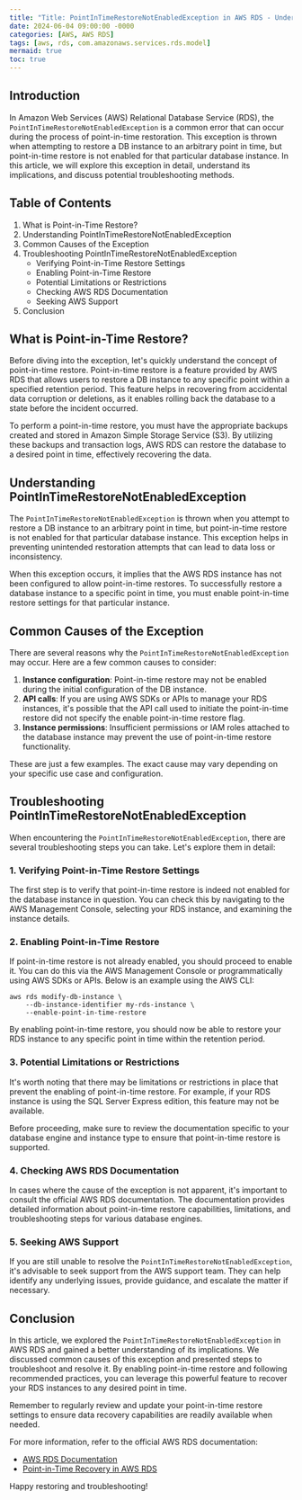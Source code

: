 ```yaml
---
title: "Title: PointInTimeRestoreNotEnabledException in AWS RDS - Understanding and Troubleshooting"
date: 2024-06-04 09:00:00 -0000
categories: [AWS, AWS RDS]
tags: [aws, rds, com.amazonaws.services.rds.model]
mermaid: true
toc: true
---
```



## Introduction

In Amazon Web Services (AWS) Relational Database Service (RDS), the `PointInTimeRestoreNotEnabledException` is a common error that can occur during the process of point-in-time restoration. This exception is thrown when attempting to restore a DB instance to an arbitrary point in time, but point-in-time restore is not enabled for that particular database instance. In this article, we will explore this exception in detail, understand its implications, and discuss potential troubleshooting methods.

## Table of Contents
1. What is Point-in-Time Restore?
2. Understanding PointInTimeRestoreNotEnabledException
3. Common Causes of the Exception
4. Troubleshooting PointInTimeRestoreNotEnabledException
   - Verifying Point-in-Time Restore Settings
   - Enabling Point-in-Time Restore
   - Potential Limitations or Restrictions
   - Checking AWS RDS Documentation
   - Seeking AWS Support
5. Conclusion

## What is Point-in-Time Restore?

Before diving into the exception, let's quickly understand the concept of point-in-time restore. Point-in-time restore is a feature provided by AWS RDS that allows users to restore a DB instance to any specific point within a specified retention period. This feature helps in recovering from accidental data corruption or deletions, as it enables rolling back the database to a state before the incident occurred.

To perform a point-in-time restore, you must have the appropriate backups created and stored in Amazon Simple Storage Service (S3). By utilizing these backups and transaction logs, AWS RDS can restore the database to a desired point in time, effectively recovering the data.

## Understanding PointInTimeRestoreNotEnabledException

The `PointInTimeRestoreNotEnabledException` is thrown when you attempt to restore a DB instance to an arbitrary point in time, but point-in-time restore is not enabled for that particular database instance. This exception helps in preventing unintended restoration attempts that can lead to data loss or inconsistency.

When this exception occurs, it implies that the AWS RDS instance has not been configured to allow point-in-time restores. To successfully restore a database instance to a specific point in time, you must enable point-in-time restore settings for that particular instance.

## Common Causes of the Exception

There are several reasons why the `PointInTimeRestoreNotEnabledException` may occur. Here are a few common causes to consider:

1. **Instance configuration**: Point-in-time restore may not be enabled during the initial configuration of the DB instance.
2. **API calls**: If you are using AWS SDKs or APIs to manage your RDS instances, it's possible that the API call used to initiate the point-in-time restore did not specify the enable point-in-time restore flag.
3. **Instance permissions**: Insufficient permissions or IAM roles attached to the database instance may prevent the use of point-in-time restore functionality.

These are just a few examples. The exact cause may vary depending on your specific use case and configuration.

## Troubleshooting PointInTimeRestoreNotEnabledException

When encountering the `PointInTimeRestoreNotEnabledException`, there are several troubleshooting steps you can take. Let's explore them in detail:

### 1. Verifying Point-in-Time Restore Settings

The first step is to verify that point-in-time restore is indeed not enabled for the database instance in question. You can check this by navigating to the AWS Management Console, selecting your RDS instance, and examining the instance details.

### 2. Enabling Point-in-Time Restore

If point-in-time restore is not already enabled, you should proceed to enable it. You can do this via the AWS Management Console or programmatically using AWS SDKs or APIs. Below is an example using the AWS CLI:

```shell
aws rds modify-db-instance \
    --db-instance-identifier my-rds-instance \
    --enable-point-in-time-restore
```

By enabling point-in-time restore, you should now be able to restore your RDS instance to any specific point in time within the retention period.

### 3. Potential Limitations or Restrictions

It's worth noting that there may be limitations or restrictions in place that prevent the enabling of point-in-time restore. For example, if your RDS instance is using the SQL Server Express edition, this feature may not be available.

Before proceeding, make sure to review the documentation specific to your database engine and instance type to ensure that point-in-time restore is supported.

### 4. Checking AWS RDS Documentation

In cases where the cause of the exception is not apparent, it's important to consult the official AWS RDS documentation. The documentation provides detailed information about point-in-time restore capabilities, limitations, and troubleshooting steps for various database engines.

### 5. Seeking AWS Support

If you are still unable to resolve the `PointInTimeRestoreNotEnabledException`, it's advisable to seek support from the AWS support team. They can help identify any underlying issues, provide guidance, and escalate the matter if necessary.

## Conclusion

In this article, we explored the `PointInTimeRestoreNotEnabledException` in AWS RDS and gained a better understanding of its implications. We discussed common causes of this exception and presented steps to troubleshoot and resolve it. By enabling point-in-time restore and following recommended practices, you can leverage this powerful feature to recover your RDS instances to any desired point in time.

Remember to regularly review and update your point-in-time restore settings to ensure data recovery capabilities are readily available when needed.

For more information, refer to the official AWS RDS documentation:

- [AWS RDS Documentation](https://docs.aws.amazon.com/AmazonRDS/latest/UserGuide/Welcome.html)
- [Point-in-Time Recovery in AWS RDS](https://docs.aws.amazon.com/AmazonRDS/latest/UserGuide/USER_PIT.html)

Happy restoring and troubleshooting!
